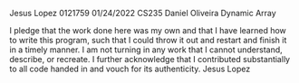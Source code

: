 Jesus Lopez
0121759
01/24/2022
CS235 Daniel Oliveira
Dynamic Array

I pledge that the work done here was my own and that I have learned how to write this program, such that I could throw it out and restart and finish it in a timely manner. I am not turning in any work that I cannot understand, describe, or recreate. I further acknowledge that I contributed substantially to all code handed in and vouch for its authenticity. Jesus Lopez
